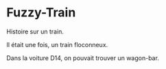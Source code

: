 # Fuzzy-Train
Histoire sur un train.

Il était une fois, un train floconneux.

Dans la voiture D14, on pouvait trouver un wagon-bar.

